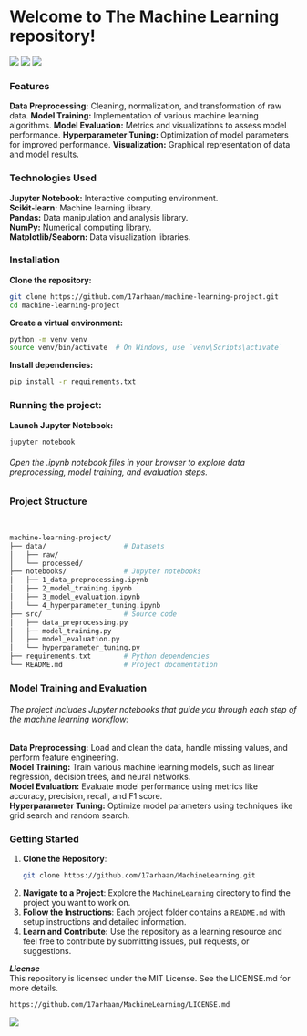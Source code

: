 <h1>
  Welcome to The Machine Learning repository! 
</h1>
<img src="https://user-images.githubusercontent.com/73097560/115834477-dbab4500-a447-11eb-908a-139a6edaec5c.gif">

<img src="https://images.squarespace-cdn.com/content/v1/5feb53185d3dab691b47361b/1609930648540-2AG2AUX4BL35UJ6H0PEZ/e2f96-old-header-machine-learning-pt1.gif">

<img src="https://user-images.githubusercontent.com/73097560/115834477-dbab4500-a447-11eb-908a-139a6edaec5c.gif">

### Features
**Data Preprocessing:** Cleaning, normalization, and transformation of raw data.
**Model Training:** Implementation of various machine learning algorithms.
**Model Evaluation:** Metrics and visualizations to assess model performance.
**Hyperparameter Tuning:** Optimization of model parameters for improved performance.
**Visualization:** Graphical representation of data and model results.

### Technologies Used
**Jupyter Notebook:** Interactive computing environment.
<br/>
**Scikit-learn:** Machine learning library.
<br/>
**Pandas:** Data manipulation and analysis library.
<br/>
**NumPy:** Numerical computing library.
<br/>
**Matplotlib/Seaborn:** Data visualization libraries.

### Installation

**Clone the repository:**
```bash
git clone https://github.com/17arhaan/machine-learning-project.git
cd machine-learning-project
```
**Create a virtual environment:**
```bash
python -m venv venv
source venv/bin/activate  # On Windows, use `venv\Scripts\activate`
```
**Install dependencies:**
```bash
pip install -r requirements.txt
```

### Running the project:
**Launch Jupyter Notebook:**
```bash
jupyter notebook
```
###### Open the .ipynb notebook files in your browser to explore data preprocessing, model training, and evaluation steps.

### Project Structure
<br/>

```bash
machine-learning-project/
├── data/                   # Datasets
│   ├── raw/
│   └── processed/
├── notebooks/              # Jupyter notebooks
│   ├── 1_data_preprocessing.ipynb
│   ├── 2_model_training.ipynb
│   ├── 3_model_evaluation.ipynb
│   └── 4_hyperparameter_tuning.ipynb
├── src/                    # Source code
│   ├── data_preprocessing.py
│   ├── model_training.py
│   ├── model_evaluation.py
│   └── hyperparameter_tuning.py
├── requirements.txt        # Python dependencies
└── README.md               # Project documentation
```


### Model Training and Evaluation
###### The project includes Jupyter notebooks that guide you through each step of the machine learning workflow:

**Data Preprocessing:** Load and clean the data, handle missing values, and perform feature engineering.
<br/>
**Model Training:** Train various machine learning models, such as linear regression, decision trees, and neural networks.
<br/>
**Model Evaluation:** Evaluate model performance using metrics like accuracy, precision, recall, and F1 score.
<br/>
**Hyperparameter Tuning:** Optimize model parameters using techniques like grid search and random search.
<br/>

### Getting Started

1. **Clone the Repository**: 
    ```bash
    git clone https://github.com/17arhaan/MachineLearning.git
    ```
2. **Navigate to a Project**: Explore the `MachineLearning` directory to find the project you want to work on.
3. **Follow the Instructions**: Each project folder contains a `README.md` with setup instructions and detailed information.
4. **Learn and Contribute:** Use the repository as a learning resource and feel free to contribute by submitting issues, pull requests, or suggestions.

***License***
<br/>
This repository is licensed under the MIT License. See the LICENSE.md for more details.
   
  ```bash
  https://github.com/17arhaan/MachineLearning/LICENSE.md
  ```

<a href="https://github.com/17arhaan" target="_blank"><img src="https://img.shields.io/badge/GitHub-100000?style=for-the-badge&logo=github&logoColor=white" target="_blank"></a>
